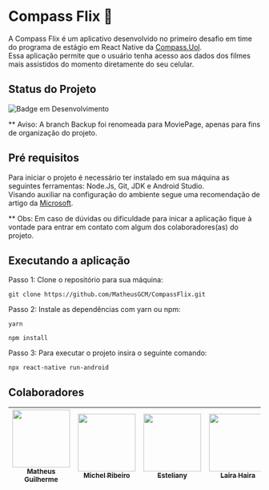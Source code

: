 # Compass Flix 🍿

A Compass Flix é um aplicativo desenvolvido no primeiro desafio em time do programa de estágio em React Native da [Compass.Uol](https://compass.uol/pt/?utm_source=google-ads&utm_medium=ppc&utm_campaign=compasso-uol-institucional&utm_term=compass%20uol&gclid=CjwKCAjww8mWBhABEiwAl6-2RU2Ka4e_rfW2A3FZVjeKGiQF3cBmlcflTuBIbCH_1plRj1-enChMcRoCw9EQAvD_BwE). <br>
Essa aplicação permite que o usuário tenha acesso aos dados dos filmes mais assistidos do momento diretamente do seu celular.   

## Status do Projeto

![Badge em Desenvolvimento](http://img.shields.io/static/v1?label=STATUS&message=EM%20DESENVOLVIMENTO&color=GREEN&style=for-the-badge)

** Aviso: A branch Backup foi renomeada para MoviePage, apenas para fins de organização do projeto. 

## Pré requisitos
Para iniciar o projeto é necessário ter instalado em sua máquina as seguintes ferramentas: Node.Js, Git, JDK e Android Studio. <br>
Visando auxiliar na configuração do ambiente segue uma recomendação de artigo da [Microsoft](https://docs.microsoft.com/pt-br/windows/dev-environment/javascript/react-native-for-android). <br>

** Obs: Em caso de dúvidas ou dificuldade para inicar a aplicação fique à vontade para entrar em contato com algum dos colaboradores(as) do projeto.    


## Executando a aplicação

Passo 1: Clone o repositório para sua máquina: 
``` git
git clone https://github.com/MatheusGCM/CompassFlix.git
```

Passo 2: Instale as dependências com yarn ou npm:
``` git
yarn
```

``` git
npm install
```

Passo 3: Para executar o projeto insira o seguinte comando: 
```
npx react-native run-android
```


## Colaboradores

| [<img src="https://avatars.githubusercontent.com/u/65409099?v=4" width=115><br><sub>Matheus Guilherme</sub>](https://github.com/MatheusGCM) |  [<img src="https://avatars.githubusercontent.com/u/62553511?v=4" width=115><br><sub>Michel Ribeiro</sub>](https://github.com/MichelRibeiro48) |  [<img src="https://avatars.githubusercontent.com/u/104405613?v=4" width=115><br><sub>Esteliany</sub>](https://github.com/Esteliany) | [<img src="https://avatars.githubusercontent.com/u/88851358?v=4" width=115><br><sub>Laira Haira</sub>](https://github.com/lairah/) |
| :---: | :---: | :---: | :---: |
